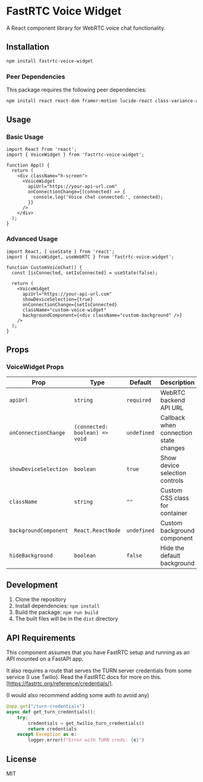 # FastRTC Voice Widget

A React component library for WebRTC voice chat functionality.

## Installation

```bash
npm install fastrtc-voice-widget
```

### Peer Dependencies

This package requires the following peer dependencies:

```bash
npm install react react-dom framer-motion lucide-react class-variance-authority clsx tailwind-merge @radix-ui/react-slot
```

## Usage

### Basic Usage

```tsx
import React from 'react';
import { VoiceWidget } from 'fastrtc-voice-widget';

function App() {
  return (
    <div className="h-screen">
      <VoiceWidget 
        apiUrl="https://your-api-url.com"
        onConnectionChange={(connected) => {
          console.log('Voice chat connected:', connected);
        }}
      />
    </div>
  );
}
```

### Advanced Usage

```tsx
import React, { useState } from 'react';
import { VoiceWidget, useWebRTC } from 'fastrtc-voice-widget';

function CustomVoiceChat() {
  const [isConnected, setIsConnected] = useState(false);

  return (
    <VoiceWidget
      apiUrl="https://your-api-url.com"
      showDeviceSelection={true}
      onConnectionChange={setIsConnected}
      className="custom-voice-widget"
      backgroundComponent={<div className="custom-background" />}
    />
  );
}
```


## Props

### VoiceWidget Props

| Prop | Type | Default | Description |
|------|------|---------|-------------|
| `apiUrl` | `string` | `required`| WebRTC backend API URL |
| `onConnectionChange` | `(connected: boolean) => void` | `undefined` | Callback when connection state changes |
| `showDeviceSelection` | `boolean` | `true` | Show device selection controls |
| `className` | `string` | `""` | Custom CSS class for container |
| `backgroundComponent` | `React.ReactNode` | `undefined` | Custom background component |
| `hideBackground` | `boolean` | `false` | Hide the default background |


## Development

1. Clone the repository
2. Install dependencies: `npm install`
3. Build the package: `npm run build`
4. The built files will be in the `dist` directory

## API Requirements

This component assumes that you have FastRTC setup and running as an API mounted on a FastAPI app.

It also requires a route that serves the TURN server credentials from some service (I use Twilio). Read the FastRTC docs for more on this. [https://fastrtc.org/reference/credentials/].

(I would also recommend adding some auth to avoid any)

```python
@app.get("/turn-credentials")
async def get_turn_credentials():
    try:
        credentials = get_twilio_turn_credentials()
        return credentials
    except Exception as e:
        logger.error(f"Error with TURN creds: {e}")
```


## License

MIT
